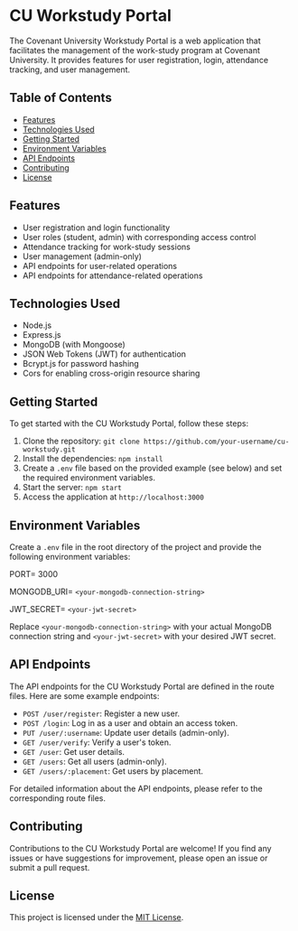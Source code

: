 # CU Workstudy Portal

The Covenant University Workstudy Portal is a web application that facilitates the management of the work-study program at Covenant University. It provides features for user registration, login, attendance tracking, and user management.

## Table of Contents

-   [Features](#features)
-   [Technologies Used](#technologies-used)
-   [Getting Started](#getting-started)
-   [Environment Variables](#environment-variables)
-   [API Endpoints](#api-endpoints)
-   [Contributing](#contributing)
-   [License](#license)

## Features

-   User registration and login functionality
-   User roles (student, admin) with corresponding access control
-   Attendance tracking for work-study sessions
-   User management (admin-only)
-   API endpoints for user-related operations
-   API endpoints for attendance-related operations

## Technologies Used

-   Node.js
-   Express.js
-   MongoDB (with Mongoose)
-   JSON Web Tokens (JWT) for authentication
-   Bcrypt.js for password hashing
-   Cors for enabling cross-origin resource sharing

## Getting Started

To get started with the CU Workstudy Portal, follow these steps:

1. Clone the repository: `git clone https://github.com/your-username/cu-workstudy.git`
2. Install the dependencies: `npm install`
3. Create a `.env` file based on the provided example (see below) and set the required environment variables.
4. Start the server: `npm start`
5. Access the application at `http://localhost:3000`

## Environment Variables

Create a `.env` file in the root directory of the project and provide the following environment variables:

PORT= 3000

MONGODB_URI= `<your-mongodb-connection-string>`

JWT_SECRET= `<your-jwt-secret>`

Replace `<your-mongodb-connection-string>` with your actual MongoDB connection string and `<your-jwt-secret>` with your desired JWT secret.

## API Endpoints

The API endpoints for the CU Workstudy Portal are defined in the route files. Here are some example endpoints:

-   `POST /user/register`: Register a new user.
-   `POST /login`: Log in as a user and obtain an access token.
-   `PUT /user/:username`: Update user details (admin-only).
-   `GET /user/verify`: Verify a user's token.
-   `GET /user`: Get user details.
-   `GET /users`: Get all users (admin-only).
-   `GET /users/:placement`: Get users by placement.

For detailed information about the API endpoints, please refer to the corresponding route files.

## Contributing

Contributions to the CU Workstudy Portal are welcome! If you find any issues or have suggestions for improvement, please open an issue or submit a pull request.

## License

This project is licensed under the [MIT License](LICENSE).
